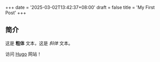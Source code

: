 +++
date = '2025-03-02T13:42:37+08:00'
draft = false
title = 'My First Post'
+++
## 简介

这是 **粗体** 文本，这是 *斜体* 文本。

访问 [Hugo](https://gohugo.io) 网站！